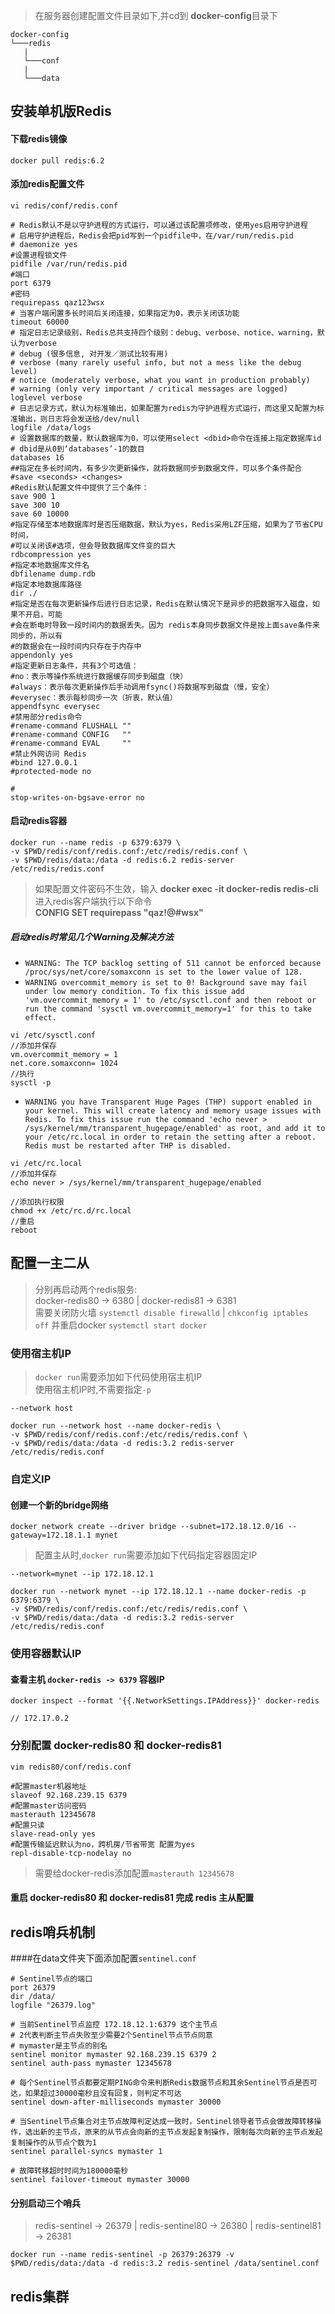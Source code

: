 > 在服务器创建配置文件目录如下,并cd到 **docker-config**目录下<br/>
```
docker-config
└───redis
   |
   └───conf
   |
   └───data
```
## 安装单机版Redis
#### 下载redis镜像
`docker pull redis:6.2`

#### 添加redis配置文件
`vi redis/conf/redis.conf`

```
# Redis默认不是以守护进程的方式运行，可以通过该配置项修改，使用yes启用守护进程
# 启用守护进程后，Redis会把pid写到一个pidfile中，在/var/run/redis.pid
# daemonize yes
#设置进程锁文件
pidfile /var/run/redis.pid
#端口
port 6379
#密码
requirepass qaz123wsx
# 当客户端闲置多长时间后关闭连接，如果指定为0，表示关闭该功能
timeout 60000
# 指定日志记录级别，Redis总共支持四个级别：debug、verbose、notice、warning，默认为verbose
# debug (很多信息, 对开发／测试比较有用)
# verbose (many rarely useful info, but not a mess like the debug level)
# notice (moderately verbose, what you want in production probably)
# warning (only very important / critical messages are logged)
loglevel verbose
# 日志记录方式，默认为标准输出，如果配置为redis为守护进程方式运行，而这里又配置为标准输出，则日志将会发送给/dev/null
logfile /data/logs
# 设置数据库的数量，默认数据库为0，可以使用select <dbid>命令在连接上指定数据库id
# dbid是从0到‘databases’-1的数目
databases 16
##指定在多长时间内，有多少次更新操作，就将数据同步到数据文件，可以多个条件配合
#save <seconds> <changes>
#Redis默认配置文件中提供了三个条件：
save 900 1
save 300 10
save 60 10000
#指定存储至本地数据库时是否压缩数据，默认为yes，Redis采用LZF压缩，如果为了节省CPU时间，
#可以关闭该#选项，但会导致数据库文件变的巨大
rdbcompression yes
#指定本地数据库文件名
dbfilename dump.rdb
#指定本地数据库路径
dir ./
#指定是否在每次更新操作后进行日志记录，Redis在默认情况下是异步的把数据写入磁盘，如果不开启，可能
#会在断电时导致一段时间内的数据丢失。因为 redis本身同步数据文件是按上面save条件来同步的，所以有
#的数据会在一段时间内只存在于内存中
appendonly yes
#指定更新日志条件，共有3个可选值：
#no：表示等操作系统进行数据缓存同步到磁盘（快）
#always：表示每次更新操作后手动调用fsync()将数据写到磁盘（慢，安全）
#everysec：表示每秒同步一次（折衷，默认值）
appendfsync everysec
#禁用部分redis命令
#rename-command FLUSHALL ""
#rename-command CONFIG   ""
#rename-command EVAL     ""
#禁止外网访问 Redis
#bind 127.0.0.1
#protected-mode no

#
stop-writes-on-bgsave-error no
```
#### 启动redis容器
```
docker run --name redis -p 6379:6379 \
-v $PWD/redis/conf/redis.conf:/etc/redis/redis.conf \
-v $PWD/redis/data:/data -d redis:6.2 redis-server /etc/redis/redis.conf
```
> 如果配置文件密码不生效，输入 **docker exec -it docker-redis redis-cli** 进入redis客户端执行以下命令<br/>
**CONFIG SET requirepass "qaz!@#wsx"**

##### 启动redis时常见几个Warning及解决方法
+ `WARNING: The TCP backlog setting of 511 cannot be enforced because /proc/sys/net/core/somaxconn is set to the lower value of 128.`
+ `WARNING overcommit_memory is set to 0! Background save may fail under low memory condition. To fix this issue add 'vm.overcommit_memory = 1' to /etc/sysctl.conf and then reboot or run the command 'sysctl vm.overcommit_memory=1' for this to take effect.`
```
vi /etc/sysctl.conf
//添加并保存
vm.overcommit_memory = 1
net.core.somaxconn= 1024 
//执行
sysctl -p 
```
+ `WARNING you have Transparent Huge Pages (THP) support enabled in your kernel. This will create latency and memory usage issues with Redis. To fix this issue run the command 'echo never > /sys/kernel/mm/transparent_hugepage/enabled' as root, and add it to your /etc/rc.local in order to retain the setting after a reboot. Redis must be restarted after THP is disabled.`
```
vi /etc/rc.local
//添加并保存
echo never > /sys/kernel/mm/transparent_hugepage/enabled

//添加执行权限
chmod +x /etc/rc.d/rc.local
//重启
reboot
```

## 配置一主二从
> 分别再启动两个redis服务: <br/>
docker-redis80 -> 6380 | docker-redis81 -> 6381 <br/>
需要关闭防火墙 `systemctl disable firewalld` | `chkconfig iptables off` 并重启docker `systemctl start docker`
### 使用宿主机IP
> `docker run`需要添加如下代码使用宿主机IP <br/>
使用宿主机IP时,不需要指定`-p`
```
--network host

docker run --network host --name docker-redis \
-v $PWD/redis/conf/redis.conf:/etc/redis/redis.conf \
-v $PWD/redis/data:/data -d redis:3.2 redis-server /etc/redis/redis.conf
```

### 自定义IP
#### 创建一个新的bridge网络
```
docker network create --driver bridge --subnet=172.18.12.0/16 --gateway=172.18.1.1 mynet
```
> 配置主从时,`docker run`需要添加如下代码指定容器固定IP
```
--network=mynet --ip 172.18.12.1

docker run --network mynet --ip 172.18.12.1 --name docker-redis -p 6379:6379 \
-v $PWD/redis/conf/redis.conf:/etc/redis/redis.conf \
-v $PWD/redis/data:/data -d redis:3.2 redis-server /etc/redis/redis.conf
```

### 使用容器默认IP
#### 查看主机 `docker-redis -> 6379` 容器IP
```
docker inspect --format '{{.NetworkSettings.IPAddress}}' docker-redis

// 172.17.0.2
```
### 分别配置 docker-redis80 和 docker-redis81
```
vim redis80/conf/redis.conf

#配置master机器地址
slaveof 92.168.239.15 6379
#配置master访问密码
masterauth 12345678
#配置只读
slave-read-only yes
#配置传输延迟默认为no，跨机房/节省带宽 配置为yes
repl-disable-tcp-nodelay no
```
> 需要给docker-redis添加配置`masterauth 12345678`
#### 重启 docker-redis80 和 docker-redis81 完成 redis 主从配置

## redis哨兵机制
####在data文件夹下面添加配置`sentinel.conf`
```
# Sentinel节点的端口
port 26379
dir /data/
logfile "26379.log"

# 当前Sentinel节点监控 172.18.12.1:6379 这个主节点
# 2代表判断主节点失败至少需要2个Sentinel节点节点同意
# mymaster是主节点的别名
sentinel monitor mymaster 92.168.239.15 6379 2
sentinel auth-pass mymaster 12345678

# 每个Sentinel节点都要定期PING命令来判断Redis数据节点和其余Sentinel节点是否可达，如果超过30000毫秒且没有回复，则判定不可达
sentinel down-after-milliseconds mymaster 30000

# 当Sentinel节点集合对主节点故障判定达成一致时，Sentinel领导者节点会做故障转移操作，选出新的主节点，原来的从节点会向新的主节点发起复制操作，限制每次向新的主节点发起复制操作的从节点个数为1
sentinel parallel-syncs mymaster 1

# 故障转移超时时间为180000毫秒
sentinel failover-timeout mymaster 30000
```
#### 分别启动三个哨兵
> redis-sentinel -> 26379 | redis-sentinel80 -> 26380 | redis-sentinel81 -> 26381 
```
docker run --name redis-sentinel -p 26379:26379 -v $PWD/redis/data:/data -d redis:3.2 redis-sentinel /data/sentinel.conf
```

## redis集群